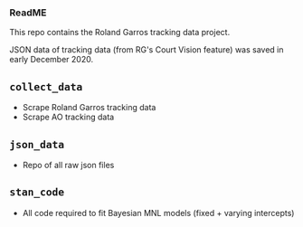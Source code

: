 ### ReadME

This repo contains the Roland Garros tracking data project.

JSON data of tracking data (from RG's Court Vision feature) was saved in early December 2020. 


`collect_data`
----------
* Scrape Roland Garros tracking data
* Scrape AO tracking data

`json_data`
----------
* Repo of all raw json files


`stan_code`
----------
* All code required to fit Bayesian MNL models (fixed + varying intercepts)

